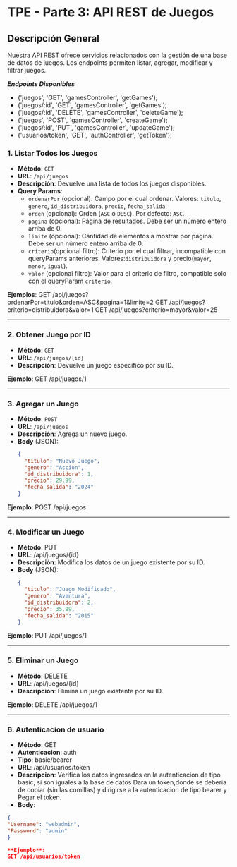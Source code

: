 # TPE - Parte 3: API REST de Juegos

## Descripción General

Nuestra API REST ofrece servicios relacionados con la gestión de una base de datos de juegos. Los endpoints permiten listar, agregar, modificar y filtrar juegos.

***Endpoints Disponibles***

- ('juegos', 'GET', 'gamesController', 'getGames');
- ('juegos/:id', 'GET', 'gamesController', 'getGames');
- ('juegos/:id', 'DELETE', 'gamesController', 'deleteGame');
- ('juegos', 'POST', 'gamesController', 'createGame');
- ('juegos/:id', 'PUT', 'gamesController', 'updateGame');
- ('usuarios/token', 'GET', 'authController', 'getToken');

### **1. Listar Todos los Juegos**
- **Método**: `GET`
- **URL**: `/api/juegos`
- **Descripción**: Devuelve una lista de todos los juegos disponibles.
- **Query Params**:
  - `ordenarPor` (opcional): Campo por el cual ordenar. Valores: `titulo`, `genero`, `id_distribuidora`, `precio`, `fecha_salida`.
  - `orden` (opcional): Orden (`ASC` o `DESC`). Por defecto: `ASC`.
  - `pagina` (opcional): Página de resultados. Debe ser un número entero arriba de 0.
  - `limite` (opcional): Cantidad de elementos a mostrar por página. Debe ser un número entero arriba de 0.
  - `criterio`(opcional filtro): Criterio por el cual filtrar, incompatible con queryParams anteriores. Valores:`distribuidora` y precio(`mayor`, `menor`, `igual`).
  - `valor` (opcional filtro): Valor para el criterio de filtro, compatible solo con el queryParam `criterio`.

**Ejemplos**:
GET /api/juegos?ordenarPor=titulo&orden=ASC&pagina=1&limite=2
GET /api/juegos?criterio=distribuidora&valor=1
GET /api/juegos?criterio=mayor&valor=25

---

### **2. Obtener Juego por ID**
- **Método**: `GET`
- **URL**: `/api/juegos/{id}`
- **Descripción**: Devuelve un juego específico por su ID.

**Ejemplo**:
GET /api/juegos/1

---

### **3. Agregar un Juego**
- **Método**: `POST`
- **URL**: `/api/juegos`
- **Descripción**: Agrega un nuevo juego.
- **Body** (JSON):
  ```json
  {
    "titulo": "Nuevo Juego",
    "genero": "Accion",
    "id_distribuidora": 1,
    "precio": 29.99,
    "fecha_salida": "2024"
  }

**Ejemplo**:
POST /api/juegos

---

### **4. Modificar un Juego**
- **Método**: PUT
- **URL**: /api/juegos/{id}
- **Descripción**: Modifica los datos de un juego existente por su ID.
- **Body** (JSON):
  ```json
  {
    "titulo": "Juego Modificado",
    "genero": "Aventura",
    "id_distribuidora": 2,
    "precio": 35.99,
    "fecha_salida": "2015"
  }

**Ejemplo**:
PUT /api/juegos/1

---

### **5. Eliminar un Juego**
- **Método**: DELETE
- **URL**: /api/juegos/{id}
- **Descripción**: Elimina un juego existente por su ID.

**Ejemplo**:
DELETE /api/juegos/1

---

 ### **6. Autenticacion de usuario**
 - **Método**: GET
 - **Autenticacion**: auth
 - **Tipo**: basic/bearer
 - **URL**: /api/usuarios/token
 - **Descripcion**: 
    Verifica los datos ingresados en la autenticacion de tipo basic, si son iguales a la base de datos 
    Dara un token,donde se deberia de copiar (sin las comillas) y dirigirse a la autenticacion de tipo bearer y
    Pegar el token.
 - **Body**:
  ```json
  {
  "Username": "webadmin",
  "Password": "admin"
  }

**Ejemplo**:
GET /api/usuarios/token